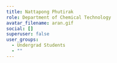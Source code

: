 ```yaml
---
title: Nattapong Phutirak
role: Department of Chemical Technology
avatar_filename: aran.gif
social: []
superuser: false
user_groups:
  - Undergrad Students
  - ""
---
```

